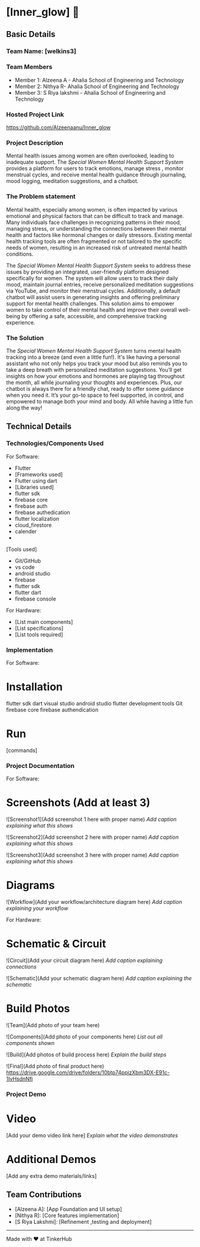 # [Inner_glow] 🎯


## Basic Details
### Team Name: [welkins3]


### Team Members
- Member 1: Alzeena A - Ahalia School of Engineering and Technology
- Member 2: Nithya R- Ahalia School of Engineering and Technology
- Member 3: S Riya lakshmi - Ahalia School of Engineering and Technology

### Hosted Project Link
https://github.com/Alzeenaanu/Inner_glow

### Project Description
Mental health issues among women are often overlooked, leading to inadequate support. The *Special Women Mental Health Support System* provides a platform for users to track emotions, manage stress , monitor menstrual cycles, and receive mental health guidance through journaling, mood logging, meditation suggestions, and a chatbot.



### The Problem statement
Mental health, especially among women, is often impacted by various emotional and physical factors that can be difficult to track and manage. Many individuals face challenges in recognizing patterns in their mood, managing stress, or understanding the connections between their mental health and factors like hormonal changes or daily stressors. Existing mental health tracking tools are often fragmented or not tailored to the specific needs of women, resulting in an increased risk of untreated mental health conditions.

The *Special Women Mental Health Support System* seeks to address these issues by providing an integrated, user-friendly platform designed specifically for women. The system will allow users to track their daily mood, maintain journal entries, receive personalized meditation suggestions via YouTube, and monitor their menstrual cycles. Additionally, a default chatbot will assist users in generating insights and offering preliminary support for mental health challenges. This solution aims to empower women to take control of their mental health and improve their overall well-being by offering a safe, accessible, and comprehensive tracking experience.

### The Solution
The *Special Women Mental Health Support System* turns mental health tracking into a breeze (and even a little fun!). It's like having a personal assistant who not only helps you track your mood but also reminds you to take a deep breath with personalized meditation suggestions. You’ll get insights on how your emotions and hormones are playing tag throughout the month, all while journaling your thoughts and experiences. Plus, our chatbot is always there for a friendly chat, ready to offer some guidance when you need it. It’s your go-to space to feel supported, in control, and empowered to manage both your mind and body. All while having a little fun along the way!

## Technical Details
### Technologies/Components Used
For Software:
- Flutter
- [Frameworks used]
- Flutter using dart
- [Libraries used]
- flutter sdk
- firebase core
- firebase auth
- firebase authedication
- flutter localization
- cloud_firestore
- calender
- 
[Tools used]
- Git/GitHub
- vs code
- android studio
- firebase
- flutter sdk
- flutter dart
- firebase console

For Hardware:
- [List main components]
- [List specifications]
- [List tools required]

### Implementation
For Software:
# Installation
flutter sdk
dart 
visual studio
android studio
flutter development tools
Git
firebase core
firebase authendication


# Run
[commands]

### Project Documentation
For Software:

# Screenshots (Add at least 3)
![Screenshot1](Add screenshot 1 here with proper name)
*Add caption explaining what this shows*

![Screenshot2](Add screenshot 2 here with proper name)
*Add caption explaining what this shows*

![Screenshot3](Add screenshot 3 here with proper name)
*Add caption explaining what this shows*

# Diagrams
![Workflow](Add your workflow/architecture diagram here)
*Add caption explaining your workflow*

For Hardware:

# Schematic & Circuit
![Circuit](Add your circuit diagram here)
*Add caption explaining connections*

![Schematic](Add your schematic diagram here)
*Add caption explaining the schematic*

# Build Photos
![Team](Add photo of your team here)


![Components](Add photo of your components here)
*List out all components shown*

![Build](Add photos of build process here)
*Explain the build steps*

![Final](Add photo of final product here)
https://drive.google.com/drive/folders/10btp74ppizXbm3DX-E91c-1IvHsdnNfi

### Project Demo
# Video
[Add your demo video link here]
*Explain what the video demonstrates*

# Additional Demos
[Add any extra demo materials/links]

## Team Contributions
- [Alzeena A]: [App Foundation and UI setup]
- [Nithya R]: [Core features implementation]
- [S Riya Lakshmi]: [Refinement ,testing and deployment]

---
Made with ❤️ at TinkerHub
